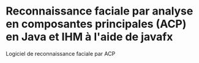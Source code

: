 # Reconnaissance faciale par analyse en composantes principales (ACP) en Java et IHM à l'aide de javafx
Logiciel de reconnaissance faciale par ACP
